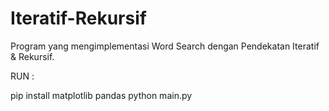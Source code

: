 # Iteratif-Rekursif
Program yang mengimplementasi Word Search dengan Pendekatan Iteratif &amp; Rekursif.

RUN :

pip install matplotlib pandas
python main.py